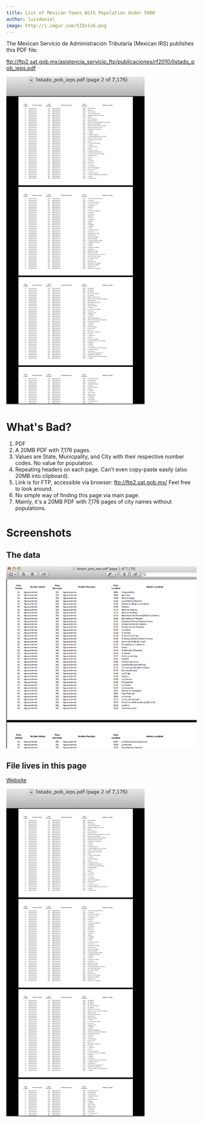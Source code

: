 ```yaml
---
title: List of Mexican Towns With Population Under 5000
author: luisdaniel
image: http://i.imgur.com/SIDx1v6.png
---
```


The Mexican Servicio de Administración Tributaria (Mexican IRS) publishes this PDF file:

ftp://ftp2.sat.gob.mx/asistencia_servicio_ftp/publicaciones/rf2010/listado_pob_ieps.pdf

![](image.png)

# What's Bad?

1. PDF
2. A 20MB PDF with 7,176 pages.
3. Values are State, Municpality, and City with their respective number codes. No value for population.
4. Repeating headers on each page. Can't even copy-paste easily (also 20MB into clipboard).
5. Link is for FTP, accessible via browser: ftp://ftp2.sat.gob.mx/ Feel free to look around. 
6. No simple way of finding this page via main page. 
7. Mainly, it's a 20MB PDF with 7,176 pages of city names without populations.

# Screenshots

## The data

![Page 1](image-1.png)

## File lives in this page

[Website](http://www.sat.gob.mx/sitio_internet/informacion_fiscal/reforma_fiscal/157_17222.html)

![website](image.png)